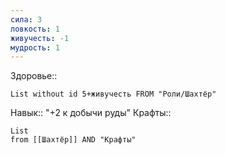 ```yaml
---
сила: 3
ловкость: 1
живучесть: -1
мудрость: 1
---
```

 Здоровье::
```dataview
List without id 5+живучесть FROM "Роли/Шахтёр"
```
Навык:: "+2 к добычи руды"
Крафты:: 
```dataview
List
from [[Шахтёр]] AND "Крафты"
```
